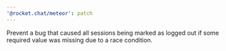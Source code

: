 ```yaml
---
'@rocket.chat/meteor': patch
---
```


Prevent a bug that caused all sessions being marked as logged out if some required value was missing due to a race condition.
